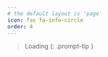 ```yaml
---
# the default layout is 'page'
icon: fas fa-info-circle
order: 4
---
```


> Loading
{: .prompt-tip }
